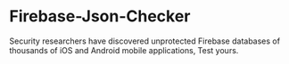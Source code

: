 # Firebase-Json-Checker
Security researchers have discovered unprotected Firebase databases of thousands of iOS and Android mobile applications, Test yours.

